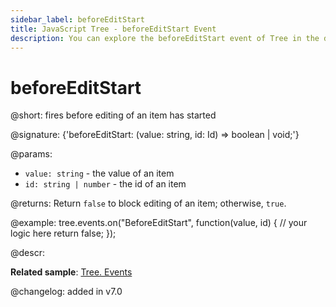 ```yaml
---
sidebar_label: beforeEditStart
title: JavaScript Tree - beforeEditStart Event 
description: You can explore the beforeEditStart event of Tree in the documentation of the DHTMLX JavaScript UI library. Browse developer guides and API reference, try out code examples and live demos, and download a free 30-day evaluation version of DHTMLX Suite 7.
---
```


# beforeEditStart

@short: fires before editing of an item has started

@signature: {'beforeEditStart: (value: string, id: Id) => boolean | void;'}

@params:
- `value: string` - the value of an item
- `id: string | number` - the id of an item

@returns:
Return `false` to block editing of an item; otherwise, `true`.

@example:
tree.events.on("BeforeEditStart", function(value, id) {
    // your logic here
    return false;
});

@descr:

**Related sample**: [Tree. Events](https://snippet.dhtmlx.com/vux1ye9g)

@changelog: added in v7.0
